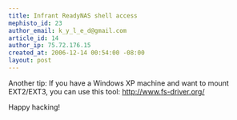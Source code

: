 ```yaml
--- 
title: Infrant ReadyNAS shell access
mephisto_id: 23
author_email: k_y_l_e_d@gmail.com
article_id: 14
author_ip: 75.72.176.15
created_at: 2006-12-14 00:54:00 -08:00
layout: post
---
```

Another tip: If you have a Windows XP machine and want to mount EXT2/EXT3, you can use this tool: http://www.fs-driver.org/

Happy hacking!

